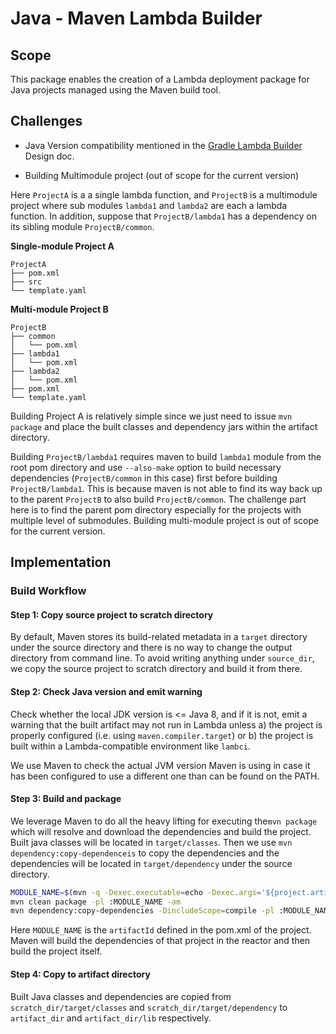 # Java - Maven Lambda Builder

## Scope

This package enables the creation of a Lambda deployment package for Java
projects managed using the Maven build tool.

## Challenges

- Java Version compatibility mentioned in the [Gradle Lambda Builder] Design doc.

- Building Multimodule project (out of scope for the current version)

Here `ProjectA` is a a single lambda function, and `ProjectB` is a multimodule
project where sub modules `lambda1` and `lambda2` are each a lambda
function. In addition, suppose that `ProjectB/lambda1` has a dependency on its
sibling module `ProjectB/common`.

**Single-module Project A**
```
ProjectA
├── pom.xml
├── src
└── template.yaml
```

**Multi-module Project B**
```
ProjectB
├── common
│   └── pom.xml
├── lambda1
│   └── pom.xml
├── lambda2
│   └── pom.xml
├── pom.xml
└── template.yaml
```

Building Project A is relatively simple since we just need to issue `mvn
package` and place the built classes and dependency jars within the artifact directory.

Building `ProjectB/lambda1` requires maven to build `lambda1` module from
the root pom directory and use `--also-make` option to build necessary dependencies 
(`ProjectB/common`  in this case) first before building `ProjectB/lambda1`. This is because
maven is not able to find its way back up to the parent `ProjectB` to
also build `ProjectB/common`. The challenge part here is to find the parent pom directory 
especially for the projects with multiple level of submodules. Building multi-module project is
out of scope for the current version.

## Implementation

### Build Workflow

#### Step 1: Copy source project to scratch directory

By default, Maven stores its build-related metadata in a `target`
directory under the source directory and there is no way to change the output 
directory from command line. To avoid writing anything under `source_dir`, 
we copy the source project to scratch directory and build it from there.

#### Step 2: Check Java version and emit warning

Check whether the local JDK version is <= Java 8, and if it is not, emit a
warning that the built artifact may not run in Lambda unless a) the project is
properly configured (i.e. using `maven.compiler.target`) or b) the project is
built within a Lambda-compatible environment like `lambci`.

We use Maven to check the actual JVM version Maven is using in case it has been 
configured to use a different one than can be found on the PATH.

#### Step 3: Build and package

We leverage Maven to do all the heavy lifting for executing the`mvn package` which
will resolve and download the dependencies and build the project. Built java classes 
will be located in `target/classes`. Then we use `mvn dependency:copy-dependenceis` to copy
the dependencies and the dependencies will be located in `target/dependency` under the 
source directory.

```bash
MODULE_NAME=$(mvn -q -Dexec.executable=echo -Dexec.args='${project.artifactId}' exec:exec --non-recursive)
mvn clean package -pl :MODULE_NAME -am
mvn dependency:copy-dependencies -DincludeScope=compile -pl :MODULE_NAME
```

Here `MODULE_NAME` is the `artifactId` defined in the pom.xml of the project. Maven
will build the dependencies of that project in the reactor and then build the project itself.

#### Step 4: Copy to artifact directory

Built Java classes and dependencies are copied from `scratch_dir/target/classes` and `scratch_dir/target/dependency`
to `artifact_dir` and `artifact_dir/lib` respectively.

[Gradle Lambda Builder]:https://github.com/awslabs/aws-lambda-builders/blob/develop/aws_lambda_builders/workflows/java_gradle/DESIGN.md